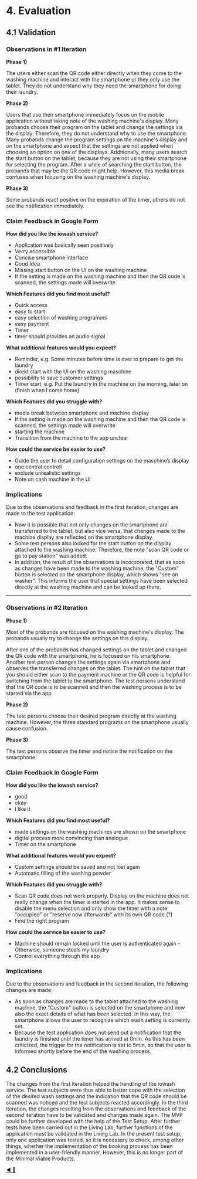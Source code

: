 # 4. Evaluation
## 4.1 Validation
### Observations in #1 Iteration

**Phase 1)**

The users either scan the QR code either directly when they come to the washing machine and interact with the smartphone 
or they only use the tablet. They do not understand why they need the smartphone for doing their laundry. 

**Phase 2)**

Users that use their smartphone immediately focus on the mobile application without taking note of the washing machine's display. 
Many probands choose their program on the tablet and change the settings via the display. Therefore, they do not understand why to use the smartphone. 
Many probands change the program settings on the machine's display and on the smartphone and expect that the settings are not applied when choosing an option on one of the displays. 
Additionally, many users search the start button on the tablet, because they are not using their smartphone for selecting the program. After a while of searching the start button, the probands that may be the QR code might help. However, this media break confuses when focusing on the washing machine's display.

**Phase 3)**

Some probands react positive on the expiration of the timer, others do not see the notification immediately.


### Claim Feedback in Google Form

**How did you like the iowash service?**

+ Application was basically seen positively
+ Verry accessible
+ Concise smartphone interface
+ Good Idea
+ Missing start button on the UI on the washing machine
+ If the setting is made on the washing machine and then the QR code is scanned, the settings made will overwrite


**Which Features did you find most useful?**

+ Quick access
+ easy to start
+ easy selection of washing programms
+ easy payment
+ Timer
+ timer should provides an audio signal


**What additional features would you expect?**

+ Reminder, e.g. Some minutes before time is over to prepare to get the laundry
+ direkt start with the UI on the washing maschine
+ possibility to save customer settings
+ Timer start, e.g. Put the laundry in the machine on the morning, later on (finish when I come home)


**Which Features did you struggle with?**

+ media break between smartphone and machine display
+ If the setting is made on the washing machine and then the QR code is scanned, the settings made will overwrite
+ starting the machine
+ Transition from the machine to the app unclear


**How could the service be easier to use?**

+ Guide the user to detail configuration settings on the maschine’s display
+ one central controll
+ exclude unrealistic settings
+ Note on cash machine in the UI

### Implications

Due to the observations and feedback in the first iteration, changes are made to the test application:
-	Now it is possible that not only changes on the smartphone are transferred to the tablet, but also vice versa, that changes made to the machine display are reflected on the smartphone display. 
-	Some test persons also looked for the start button on the display attached to the washing machine. Therefore, the note "scan QR code or go to pay station" was added. 
-	In addition, the result of the observations is incorporated, that as soon as changes have been made to the washing machine, the "Custom" button is selected on the smartphone display, which shows "see on washer". This informs the user that special settings have been selected directly at the washing machine and can be looked up there.

-----


### Observations in #2 Iteration

**Phase 1)**

Most of the probands are focused on the washing machine's display. 
The probands usually try to change the settings on this display. 

After one of the probands has changed settings on the tablet and changed the QR code with the smartphone, he is focused on his smartphone.   
Another test person changes the settings again via smartphone and observes the transferred changes on the tablet.
The hint on the tablet that you should either scan to the payment machine or the QR code is helpful for switching from the tablet to the smartphone. The test persons understand that the QR code is to be scanned and then the washing process is to be started via the app. 

**Phase 2)**

The test persons choose their desired program directly at the washing machine. 
However, the three standard programs on the smartphone usually cause confusion. 

**Phase 3)**

The test persons observe the timer and notice the notification on the smartphone. 


### Claim Feedback in Google Form

**How did you like the iowash service?**

+ good
+ okay
+ I like it


**Which Features did you find most useful?**

+ made settings on the washing machines are shown on the smartphone
+ digital process more convincing than analogue
+ Timer on the smartphone


**What additional features would you expect?**

+ Custom settings should be saved and not lost again
+ Automatic filling of the washing powder


**Which Features did you struggle with?**

+ Scan QR code does not work properly. Display on the machine does not really change when the timer is started in the app. It makes sense to disable the menu selection and only show the timer with a note "occupied" or "reserve now afterwards" with its own QR code (?)
+ Find the right program


**How could the service be easier to use?**

+ Machine should remain locked until the user is authenticated again - Otherwise, someone steals my laundry
+ Control everything through the app


### Implications
Due to the observations and feedback in the second iteration, the following changes are made:
- As soon as changes are made to the tablet attached to the washing machine, the "Custom" button is selected on the smartphone and now also the exact details of what has been selected. In this way, the smartphone allows the user to recognize which wash setting is currently set. 
 - Because the test application does not send out a notification that the laundry is finished until the timer has arrived at 0min. As this has been criticized, the trigger for the notification is set to 5min, so that the user is informed shortly before the end of the washing process.


## 4.2 Conclusions
The changes from the first iteration helped the handling of the iowash service. The test subjects were thus able to better cope with the selection of the desired wash settings and the indication that the QR code should be scanned was noticed and the test subjects reacted accordingly.
In the third iteration, the changes resulting from the observations and feedback of the second iteration have to be validated and changes made again. 
The MVP could be further developed with the help of the Test Setup. After further tests have been carried out in the Living Lab, further functions of the application must be validated in the Living Lab. 
In the present test setup, only one application was tested, so it is necessary to check, among other things, whether the implementation of the booking process has been implemented in a user-friendly manner. However, this is no longer part of the Minimal Viable Products.


[:arrow_backward: ](../03_Experimentation/3_Experimentation.md)[:arrow_up_small: ](../README.md)

